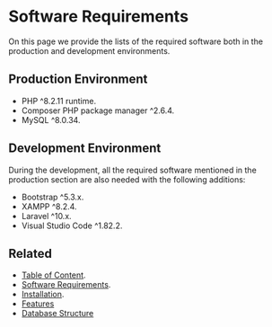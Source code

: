 # Software Requirements

On this page we provide the lists of the required software both in the production and development environments.

## Production Environment

- PHP ^8.2.11 runtime.
- Composer PHP package manager ^2.6.4.
- MySQL ^8.0.34.

## Development Environment

During the development, all the required software mentioned in the production section are also needed with the following additions:
- Bootstrap ^5.3.x.
- XAMPP ^8.2.4.
- Laravel ^10.x.
- Visual Studio Code ^1.82.2.

## Related

+ [Table of Content](README.md).
+ [Software Requirements](Software-Requirements.md).
+ [Installation](Installation.md).
+ [Features](Features.md)
+ [Database Structure](Database-Structure.md)